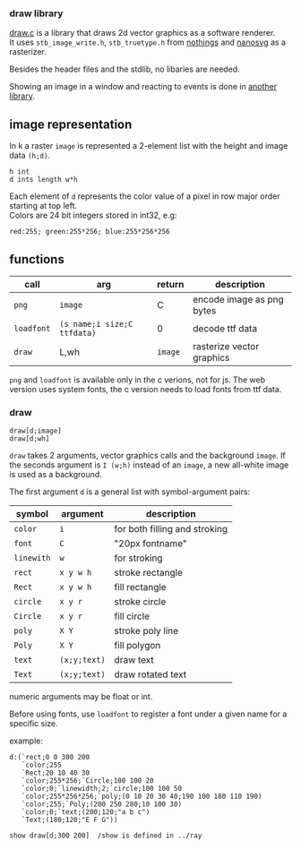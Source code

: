 ### draw library

[draw.c](draw.c) is a library that draws 2d vector graphics as a software renderer.  
It uses `stb_image_write.h`, `stb_truetype.h` from [nothings](http://nothings.org/stb)
and [nanosvg](https://github.com/memononen/nanosvg) as a rasterizer.

Besides the header files and the stdlib, no libaries are needed.

Showing an image in a window and reacting to events is done in [another library](../ray).

## image representation

In k a raster `image` is represented a 2-element list with the height and image data `(h;d)`.

```
h int
d ints length w*h
```

Each element of `d` represents the color value of a pixel in row major order starting at top left.  
Colors are 24 bit integers stored in int32, e.g:

```
red:255; green:255*256; blue:255*256*256
```


## functions

|call|arg|return|description|
|---|---|---|---|
|`png`|`image`|C|encode image as png bytes|
|`loadfont`|`(s name;i size;C ttfdata)`|0|decode ttf data|
|`draw`|L,wh|`image`|rasterize vector graphics|

`png` and `loadfont` is available only in the c verions, not for js.
The web version uses system fonts, the c version needs to load fonts from ttf data.

### draw

```
draw[d;image]
draw[d;wh]
```

`draw` takes 2 arguments, vector graphics calls and the background `image`.
If the seconds argument is `I (w;h)` instead of an `image`, a new all-white image is used as a background.  

The first argument `d` is a general list with symbol-argument pairs:  

|symbol|argument|description|
|---|---|---|
|`color`|`i`|for both filling and stroking|
|`font`|`C`|"20px fontname"|
|`linewith`|`w`|for stroking|
|`rect`|`x y w h`|stroke rectangle|
|`Rect`|`x y w h`|fill rectangle|
|`circle`|`x y r`|stroke circle|
|`Circle`|`x y r`|fill circle|
|`poly`|`X Y`|stroke poly line|
|`Poly`|`X Y`|fill polygon|
|`text`|`(x;y;text)`|draw text|
|`Text`|`(x;y;text)`|draw rotated text|

numeric arguments may be float or int.

Before using fonts, use `loadfont` to register a font under a given name for a specific size.

example:

```
d:(`rect;0 0 300 200
   `color;255
   `Rect;20 10 40 30
   `color;255*256;`Circle;100 100 20
   `color;0;`linewidth;2;`circle;100 100 50
   `color;255*256*256;`poly;(0 10 20 30 40;190 100 180 110 190)
   `color;255;`Poly;(200 250 280;10 100 30)
   `color;0;`text;(200;120;"a b c")
   `Text;(180;120;"E F G"))
   
show draw[d;300 200]  /show is defined in ../ray
```

